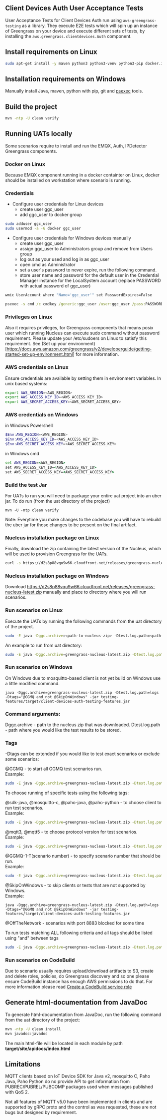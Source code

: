 ## Client Devices Auth User Acceptance Tests
User Acceptance Tests for Client Devices Auth run using `aws-greengrass-testing` as a library.
They execute E2E tests which will spin up an instance of Greengrass on your device and execute different sets of tests, 
by installing the `aws.greengrass.clientdevices.Auth` component.

## Install requirements on Linux
```bash
sudo apt-get install -y maven python3 python3-venv python3-pip docker.io
```

## Installation requirements on Windows
Manually install Java, maven, python with pip, git and [psexec](https://learn.microsoft.com/en-us/sysinternals/downloads/psexec) tools.

## Build the project
```bash
mvn -ntp -U clean verify
```

## Running UATs locally

Some scenarios require to install and run the EMQX, Auth, IPDetector Greengrass components.

### Docker on Linux
Because EMQX component running in a docker containter on Linux, docker should be installed on workstation where scenario is running.

### Credentials
- Configure user credentials for Linux devices
    - create user ggc_user
    - add ggc_user to docker group

```bash
sudo adduser ggc_user
sudo usermod -a -G docker ggc_user
```

- Configure user credentials for Windows devices manually
    - create user ggc_user
    - assign ggc_user to Administrators group and remove from Users group
    - log out as your used and log in as ggc_user
    - open cmd as Administrator
    - set a user's password to never expire, run the following command.
    - store user name and password for the default user in the Credential Manager instance for the LocalSystem account (replace PASSWORD with actual password of ggc_user)

```cmd
wmic UserAccount where "Name='ggc_user'" set PasswordExpires=False
```

```cmd
psexec -s cmd /c cmdkey /generic:ggc_user /user:ggc_user /pass:PASSWORD
```

### Privileges on Linux
Also it requires privileges, for Greengrass components that means posix user which running Nucleus can execute sudo command without password requirement.
Please update your /etc/sudoers on Linux to satisfy this requirement.
See (Set up your environment)[https://docs.aws.amazon.com/greengrass/v2/developerguide/getting-started-set-up-environment.html] for more information.

### AWS credentials on Linux
Ensure credentials are available by setting them in environment variables. In unix based systems:

```bash
export AWS_REGION=<AWS_REGION>
export AWS_ACCESS_KEY_ID=<AWS_ACCESS_KEY_ID>
export AWS_SECRET_ACCESS_KEY=<AWS_SECRET_ACCESS_KEY>
```

### AWS credentials on Windows
in Windows Powershell

```powershell
$Env:AWS_REGION=<AWS_REGION>
$Env:AWS_ACCESS_KEY_ID=<AWS_ACCESS_KEY_ID>
$Env:AWS_SECRET_ACCESS_KEY=<AWS_SECRET_ACCESS_KEY>
```

in Windows cmd
```cmd
set AWS_REGION=<AWS_REGION>
set AWS_ACCESS_KEY_ID=<AWS_ACCESS_KEY_ID>
set AWS_SECRET_ACCESS_KEY=<AWS_SECRET_ACCESS_KEY>
```


### Build the test Jar
For UATs to run you will need to package your entire uat project into an uber jar. To do run (from the uat directory of the project)

```
mvn -U -ntp clean verify
```

Note: Everytime you make changes to the codebase you will have to rebuild the uber jar for those changes to be present on the final artifact.

### Nucleus installation package on Linux
Finally, download the zip containing the latest version of the Nucleus, which will be used to provision Greengrass for the UATs.

```bash
curl -s https://d2s8p88vqu9w66.cloudfront.net/releases/greengrass-nucleus-latest.zip > greengrass-nucleus-latest.zip
```

### Nucleus installation package on Windows
Download https://d2s8p88vqu9w66.cloudfront.net/releases/greengrass-nucleus-latest.zip manually and place to directory where you will run scenarios.


### Run scenarios on Linux
Execute the UATs by running the following commands from the uat directory of the project.

```bash
sudo -E java -Dggc.archive=<path-to-nucleus-zip> -Dtest.log.path=<path-to-test-results-folder> -Dtags=GGMQ -jar <path-to-test-jar>
```
An example to run from uat directory:
```bash
sudo -E java -Dggc.archive=greengrass-nucleus-latest.zip -Dtest.log.path=logs -Dtags="GGMQ" -jar testing-features/target/client-devices-auth-testing-features.jar
```

### Run scenarios on Windows
On Windows due to mosquitto-based client is not yet build on Windows use a little modified command.
```
java -Dggc.archive=greengrass-nucleus-latest.zip -Dtest.log.path=logs -Dtags="@GGMQ and not @SkipOnWindows" -jar testing-features/target/client-devices-auth-testing-features.jar
```


### Command arguments:
Dggc.archive - path to the nucleus zip that was downloaded.
Dtest.log.path - path where you would like the test results to be stored.

### Tags
-Dtags can be extended if you would like to test exact scenarios or exclude some scenarios:

@GGMQ - to start all GGMQ test scenarios run.\
Example:
```bash
sudo -E java -Dggc.archive=greengrass-nucleus-latest.zip -Dtest.log.path=logs -Dtags="@GGMQ" -jar testing-features/target/client-devices-auth-testing-features.jar
```

To choose running of specific tests using the following tags:

@sdk-java, @mosquitto-c, @paho-java, @paho-python - to choose client to run test scenarios.\
Example:
```bash
sudo -E java -Dggc.archive=greengrass-nucleus-latest.zip -Dtest.log.path=logs -Dtags="@GGMQ and @sdk-java" -jar testing-features/target/client-devices-auth-testing-features.jar
```

@mqtt3, @mqtt5 - to choose protocol version for test scenarios.\
Example:
```bash
sudo -E java -Dggc.archive=greengrass-nucleus-latest.zip -Dtest.log.path=logs -Dtags="@GGMQ and @mqtt5" -jar testing-features/target/client-devices-auth-testing-features.jar
```

@GGMQ-1-T(scenario number) - to specify scenario number that should be run.\
Example: 
```bash
sudo -E java -Dggc.archive=greengrass-nucleus-latest.zip -Dtest.log.path=logs -Dtags="@GGMQ-1-T1" -jar testing-features/target/client-devices-auth-testing-features.jar
```

@SkipOnWindows - to skip clients or tests that are not supported by Windows.\
Example:
```
java -Dggc.archive=greengrass-nucleus-latest.zip -Dtest.log.path=logs -Dtags="@GGMQ and not @SkipOnWindows" -jar testing-features/target/client-devices-auth-testing-features.jar
```

@OffTheNetwork - scenarios with port 8883 blocked for some time

To run tests matching ALL following criteria and all tags should be listed using "and" between tags
```bash
sudo -E java -Dggc.archive=greengrass-nucleus-latest.zip -Dtest.log.path=logs -Dtags="@GGMQ-1-T1 and @sdk-java and @mqtt5" -jar testing-features/target/client-devices-auth-testing-features.jar
```


### Run scenarios on CodeBuild
Due to scenario usually requires upload/download artifacts to S3, create and delete roles, policies, do Greengrass discovery and so one please ensure CodeBuild instance has enough AWS permissions to do that.
For more information please read [Create a CodeBuild service role](https://docs.aws.amazon.com/codebuild/latest/userguide/setting-up.html#setting-up-service-role)

## Generate html-documentation from JavaDoc
To generate html-documentation from JavaDoc, run the following command from the uat directory of the project:
```bash
mvn -ntp -U clean install
mvn javadoc:javadoc
```
The main html-file will be located in each module by path **target/site/apidocs/index.html**

## Limitations
MQTT clients based on IoT Device SDK for Java v2, mosquitto C, Paho Java, Paho Python do no provide API to get information from PUBREC/PUBREL/PUBCOMP packages used when messages published with QoS 2.

Not all features of MQTT v5.0 have been implemented in clients and are supported by gRPC proto and the control as was requested, these are not bugs but designed by requirement.